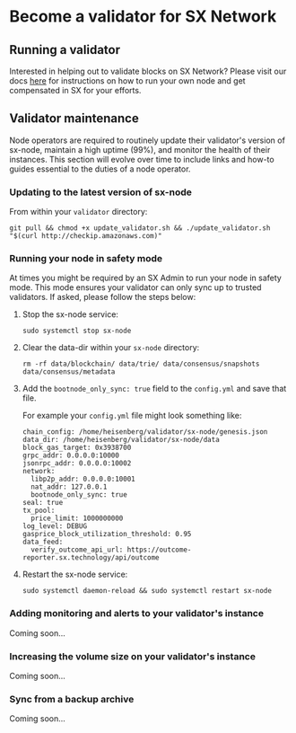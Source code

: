 
# Become a validator for SX Network

## Running a validator

Interested in helping out to validate blocks on SX Network? Please visit our docs [here](https://docs.sx.technology/developers/become-a-validator) for instructions on how to run your own node and get compensated in SX for your efforts.

## Validator maintenance

Node operators are required to routinely update their validator's version of sx-node, maintain a high uptime (99%), and monitor the health of their instances. This section will evolve over time to include links and how-to guides essential to the duties of a node operator.

### Updating to the latest version of sx-node

From within your `validator` directory: 
```
git pull && chmod +x update_validator.sh && ./update_validator.sh "$(curl http://checkip.amazonaws.com)"
```
### Running your node in safety mode

At times you might be required by an SX Admin to run your node in safety mode. This mode ensures your validator can only sync up to trusted validators. If asked, please follow the steps below:

1. Stop the sx-node service:

    ```
    sudo systemctl stop sx-node
    ```

2. Clear the data-dir within your `sx-node` directory:

    ```
    rm -rf data/blockchain/ data/trie/ data/consensus/snapshots data/consensus/metadata
    ```

3. Add the `bootnode_only_sync: true` field to the `config.yml` and save that file.

    For example your `config.yml` file might look something like:

    ```
    chain_config: /home/heisenberg/validator/sx-node/genesis.json
    data_dir: /home/heisenberg/validator/sx-node/data
    block_gas_target: 0x3938700
    grpc_addr: 0.0.0.0:10000
    jsonrpc_addr: 0.0.0.0:10002
    network:
      libp2p_addr: 0.0.0.0:10001
      nat_addr: 127.0.0.1
      bootnode_only_sync: true
    seal: true
    tx_pool:
      price_limit: 1000000000
    log_level: DEBUG
    gasprice_block_utilization_threshold: 0.95
    data_feed:
      verify_outcome_api_url: https://outcome-reporter.sx.technology/api/outcome
    ```

4. Restart the sx-node service:

    ```
    sudo systemctl daemon-reload && sudo systemctl restart sx-node
    ```

### Adding monitoring and alerts to your validator's instance

Coming soon...

### Increasing the volume size on your validator's instance

Coming soon...

### Sync from a backup archive

Coming soon...
